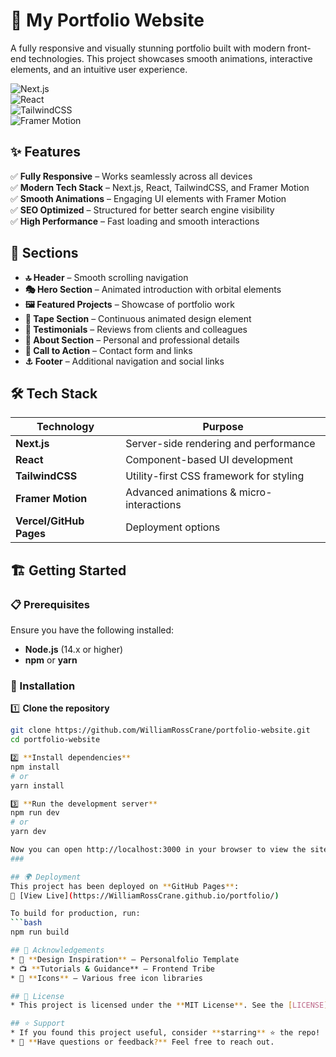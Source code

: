 # 🚀 My Portfolio Website

A fully responsive and visually stunning portfolio built with modern front-end technologies. This project showcases smooth animations, interactive elements, and an intuitive user experience.

![Next.js](https://img.shields.io/badge/-Next.js-000000?style=flat-square&logo=next.js&logoColor=white)  
![React](https://img.shields.io/badge/-React-61DAFB?style=flat-square&logo=react&logoColor=black)  
![TailwindCSS](https://img.shields.io/badge/-TailwindCSS-38B2AC?style=flat-square&logo=tailwind-css&logoColor=white)  
![Framer Motion](https://img.shields.io/badge/-Framer_Motion-0055FF?style=flat-square&logo=framer&logoColor=white)  

## ✨ Features

✅ **Fully Responsive** – Works seamlessly across all devices  
✅ **Modern Tech Stack** – Next.js, React, TailwindCSS, and Framer Motion  
✅ **Smooth Animations** – Engaging UI elements with Framer Motion  
✅ **SEO Optimized** – Structured for better search engine visibility  
✅ **High Performance** – Fast loading and smooth interactions  

## 📌 Sections

- **🔝 Header** – Smooth scrolling navigation  
- **🎭 Hero Section** – Animated introduction with orbital elements  
- **🖼️ Featured Projects** – Showcase of portfolio work  
- **📜 Tape Section** – Continuous animated design element  
- **💬 Testimonials** – Reviews from clients and colleagues  
- **👤 About Section** – Personal and professional details  
- **📩 Call to Action** – Contact form and links  
- **⚓ Footer** – Additional navigation and social links  

## 🛠️ Tech Stack

| Technology       | Purpose                                        |
|-----------------|-----------------------------------------------|
| **Next.js**     | Server-side rendering and performance        |
| **React**       | Component-based UI development               |
| **TailwindCSS** | Utility-first CSS framework for styling      |
| **Framer Motion** | Advanced animations & micro-interactions  |
| **Vercel/GitHub Pages** | Deployment options                   |

## 🏗️ Getting Started

### 📋 Prerequisites

Ensure you have the following installed:  
- **Node.js** (14.x or higher)  
- **npm** or **yarn**  

### 🔧 Installation

1️⃣ **Clone the repository**  
```bash
git clone https://github.com/WilliamRossCrane/portfolio-website.git
cd portfolio-website

2️⃣ **Install dependencies**
npm install
# or
yarn install

3️⃣ **Run the development server**
npm run dev
# or
yarn dev

Now you can open http://localhost:3000 in your browser to view the site.
###

## 🌍 Deployment
This project has been deployed on **GitHub Pages**:  
🔗 [View Live](https://WilliamRossCrane.github.io/portfolio/)

To build for production, run:  
```bash
npm run build

## 🙏 Acknowledgements
* 🎨 **Design Inspiration** – Personalfolio Template  
* 📺 **Tutorials & Guidance** – Frontend Tribe  
* 🔗 **Icons** – Various free icon libraries  

## 📄 License
* This project is licensed under the **MIT License**. See the [LICENSE](LICENSE) file for details.

## ⭐ Support
* If you found this project useful, consider **starring** ⭐ the repo!  
* 📧 **Have questions or feedback?** Feel free to reach out.
